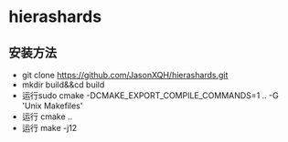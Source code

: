# hierashards 

## 安装方法

+ git clone https://github.com/JasonXQH/hierashards.git
+ mkdir build&&cd build
+ 运行sudo cmake -DCMAKE_EXPORT_COMPILE_COMMANDS=1 .. -G 'Unix Makefiles'
+ 运行 cmake ..
+ 运行 make -j12



